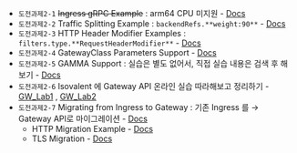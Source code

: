 
- `도전과제2-1` ~~Ingress gRPC Example~~ : arm64 CPU 미지원 - [Docs](https://docs.cilium.io/en/stable/network/servicemesh/gateway-api/grpc/)
- `도전과제2-2` Traffic Splitting Example : `backendRefs.**weight:90**` - [Docs](https://docs.cilium.io/en/stable/network/servicemesh/gateway-api/splitting/)
- `도전과제2-3` HTTP Header Modifier Examples : `filters.type.**RequestHeaderModifier**` - [Docs](https://docs.cilium.io/en/stable/network/servicemesh/gateway-api/header/)
- `도전과제2-4` GatewayClass Parameters Support - [Docs](https://docs.cilium.io/en/stable/network/servicemesh/gateway-api/parameterized-gatewayclass/)
- `도전과제2-5` GAMMA Support : 실습은 별도 없어서, 직접 실습 내용은 검색 후 해보기 - [Docs](https://docs.cilium.io/en/stable/network/servicemesh/gateway-api/gamma/)
- `도전과제2-6` Isovalent 에 Gateway API 온라인 실습 따라해보고 정리하기 - [GW_Lab1](https://isovalent.com/labs/cilium-gateway-api/) , [GW_Lab2](https://isovalent.com/labs/cilium-gateway-api-advanced/)
- `도전과제2-7` Migrating from Ingress to Gateway : 기존 Ingress 를 → Gateway API로 마이그레이션 - [Docs](https://docs.cilium.io/en/stable/network/servicemesh/ingress-to-gateway/ingress-to-gateway/)
    - HTTP Migration Example - [Docs](https://docs.cilium.io/en/stable/network/servicemesh/ingress-to-gateway/http-migration/)
    - TLS Migration - [Docs](https://docs.cilium.io/en/stable/network/servicemesh/ingress-to-gateway/tls-migration/)